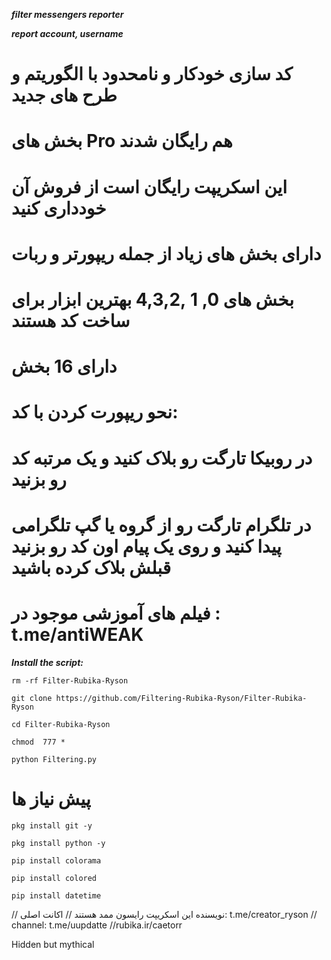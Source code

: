 ___filter messengers reporter___

***report account, username***

# کد سازی خودکار و نامحدود با الگوریتم و طرح های جدید 

# بخش های Pro هم رایگان شدند

# این اسکریپت رایگان است از فروش آن خودداری کنید

# دارای بخش های زیاد از جمله ریپورتر و ربات

# بخش های 0, 1 ,4,3,2  بهترین ابزار برای ساخت کد هستند

# دارای 16 بخش

# نحو ریپورت کردن با کد:
# در روبیکا تارگت رو بلاک کنید و یک مرتبه کد رو بزنید
# در تلگرام تارگت رو از گروه یا گپ تلگرامی پیدا کنید و روی یک پیام اون کد رو بزنید قبلش بلاک کرده باشید

# فیلم های آموزشی موجود در : t.me/antiWEAK

***Install the script:***

`rm -rf Filter-Rubika-Ryson`



`git clone https://github.com/Filtering-Rubika-Ryson/Filter-Rubika-Ryson`



`cd Filter-Rubika-Ryson`


`chmod  777 *`


`python Filtering.py`

# پیش نیاز ها
`pkg install git -y`

`pkg install python -y`

`pip install colorama`

`pip install colored`

`pip install datetime`



// نویسنده این اسکریپت رایسون ممد هستند
// اکانت اصلی: t.me/creator_ryson
// channel: t.me/uupdatte
//rubika.ir/caetorr


Hidden but mythical 
